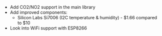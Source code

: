 * Add CO2/NO2 support in the main library
* Add improved components:
  * Silicon Labs Si7006 (I2C temperature & humidity) - $1.66 compared to $10
* Look into WiFi support with ESP8266
